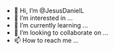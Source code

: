 - 👋 Hi, I’m @JesusDanielL
- 👀 I’m interested in ...
- 🌱 I’m currently learning ...
- 💞️ I’m looking to collaborate on ...
- 📫 How to reach me ...

<!---
JesusDanielL/JesusDanielL is a ✨ special ✨ repository because its `README.md` (this file) appears on your GitHub profile.
You can click the Preview link to take a look at your changes.
--->
